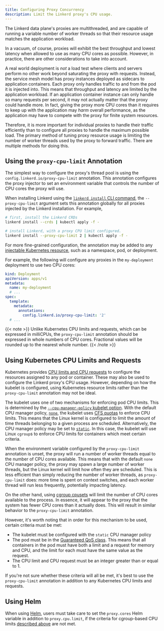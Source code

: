 ```yaml
---
title: Configuring Proxy Concurrency
description: Limit the Linkerd proxy's CPU usage.
---
```


The Linkerd data plane's proxies are multithreaded, and are capable of running a
variable number of worker threads so that their resource usage matches the
application workload.

In a vacuum, of course, proxies will exhibit the best throughput and lowest
latency when allowed to use as many CPU cores as possible. However, in practice,
there are other considerations to take into account.

A real world deployment is _not_ a load test where clients and servers perform
no other work beyond saturating the proxy with requests. Instead, the service
mesh model has proxy instances deployed as sidecars to application containers.
Each proxy only handles traffic to and from the pod it is injected into. This
means that throughput and latency are limited by the application workload. If an
application container instance can only handle so many requests per second, it
may not actually matter that the proxy could handle more. In fact, giving the
proxy more CPU cores than it requires to keep up with the application may _harm_
overall performance, as the application may have to compete with the proxy for
finite system resources.

Therefore, it is more important for individual proxies to handle their traffic
efficiently than to configure all proxies to handle the maximum possible load.
The primary method of tuning proxy resource usage is limiting the number of
worker threads used by the proxy to forward traffic. There are multiple methods
for doing this.

## Using the `proxy-cpu-limit` Annotation

The simplest way to configure the proxy's thread pool is using the
`config.linkerd.io/proxy-cpu-limit` annotation. This annotation configures the
proxy injector to set an environment variable that controls the number of CPU
cores the proxy will use.

When installing Linkerd using the [`linkerd install` CLI
command](../install/), the `--proxy-cpu-limit` argument sets this
annotation globally for all proxies injected by the Linkerd installation. For
example,

```bash
# first, install the Linkerd CRDs
linkerd install --crds | kubectl apply -f -

# install Linkerd, with a proxy CPU limit configured.
linkerd install --proxy-cpu-limit 2 | kubectl apply -f -
```

For more fine-grained configuration, the annotation may be added to any
[injectable Kubernetes resource](../../features/proxy-injection/), such as a
namespace, pod, or deployment.

For example, the following will configure any proxies in the `my-deployment`
deployment to use two CPU cores:

```yaml
kind: Deployment
apiVersion: apps/v1
metadata:
  name: my-deployment
  # ...
spec:
  template:
    metadata:
      annotations:
        config.linkerd.io/proxy-cpu-limit: '2'
  # ...
```

{{< note >}} Unlike Kubernetes CPU limits and requests, which can be expressed
in milliCPUs, the `proxy-cpu-limit` annotation should be expressed in whole
numbers of CPU cores. Fractional values will be rounded up to the nearest whole
number. {{< /note >}}

## Using Kubernetes CPU Limits and Requests

Kubernetes provides
[CPU limits and CPU requests](https://kubernetes.io/docs/tasks/configure-pod-container/assign-cpu-resource/#specify-a-cpu-request-and-a-cpu-limit)
to configure the resources assigned to any pod or container. These may also be
used to configure the Linkerd proxy's CPU usage. However, depending on how the
kubelet is configured, using Kubernetes resource limits rather than the
`proxy-cpu-limit` annotation may not be ideal.

The kubelet uses one of two mechanisms for enforcing pod CPU limits. This is
determined by the
[`--cpu-manager-policy` kubelet option](https://kubernetes.io/docs/tasks/administer-cluster/cpu-management-policies/#configuration).
With the default CPU manager policy,
[`none`](https://kubernetes.io/docs/tasks/administer-cluster/cpu-management-policies/#none-policy),
the kubelet uses
[CFS quotas](https://en.wikipedia.org/wiki/Completely_Fair_Scheduler) to enforce
CPU limits. This means that the Linux kernel is configured to limit the amount
of time threads belonging to a given process are scheduled. Alternatively, the
CPU manager policy may be set to
[`static`](https://kubernetes.io/docs/tasks/administer-cluster/cpu-management-policies/#static-policy).
In this case, the kubelet will use Linux `cgroup`s to enforce CPU limits for
containers which meet certain criteria.

When the environment variable configured by the `proxy-cpu-limit` annotation is
unset, the proxy will run a number of worker threads equal to the number of CPU
cores available. This means that with the default `none` CPU manager policy, the
proxy may spawn a large number of worker threads, but the Linux kernel will
limit how often they are scheduled. This is less efficient than simply reducing
the number of worker threads, as `proxy-cpu-limit` does: more time is spent on
context switches, and each worker thread will run less frequently, potentially
impacting latency.

On the other hand, using
[cgroup cpusets](https://www.kernel.org/doc/Documentation/cgroup-v1/cpusets.txt)
will limit the number of CPU cores available to the process. In essence, it will
appear to the proxy that the system has fewer CPU cores than it actually does.
This will result in similar behavior to the `proxy-cpu-limit` annotation.

However, it's worth noting that in order for this mechanism to be used, certain
criteria must be met:

- The kubelet must be configured with the `static` CPU manager policy
- The pod must be in the
  [Guaranteed QoS class](https://kubernetes.io/docs/tasks/configure-pod-container/quality-service-pod/#create-a-pod-that-gets-assigned-a-qos-class-of-guaranteed).
  This means that all containers in the pod must have both a limit and a request
  for memory and CPU, and the limit for each must have the same value as the
  request.
- The CPU limit and CPU request must be an integer greater than or equal to 1.

If you're not sure whether these criteria will all be met, it's best to use the
`proxy-cpu-limit` annotation in addition to any Kubernetes CPU limits and
requests.

## Using Helm

When using [Helm](../install-helm/), users must take care to set the
`proxy.cores` Helm variable in addition to `proxy.cpu.limit`, if
the criteria for cgroup-based CPU limits
[described above](#using-kubernetes-cpu-limits-and-requests) are not met.
